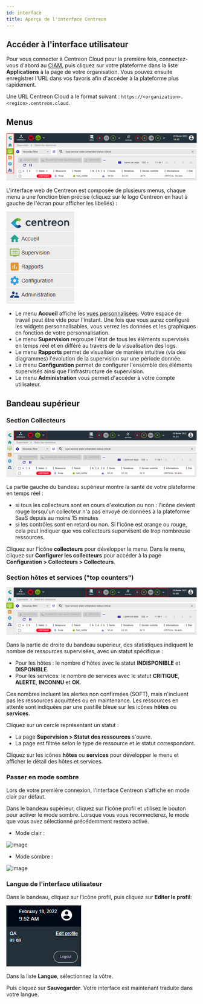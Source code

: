 ```yaml
---
id: interface
title: Aperçu de l'interface Centreon
---
```


## Accéder à l'interface utilisateur

Pour vous connecter à Centreon Cloud pour la première fois, connectez-vous d'abord au [CIAM](../ciam/ciam.md), puis cliquez sur votre plateforme dans la liste **Applications** à la page de votre organisation. Vous pouvez ensuite enregistrer l'URL dans vos favoris afin d'accéder à la plateforme plus rapidement.

Une URL Centreon Cloud a le format suivant : `https://<organization>.<region>.centreon.cloud`.

## Menus

![image](../assets/getting-started/menus.png)

L'interface web de Centreon est composée de plusieurs menus, chaque menu a une fonction bien précise (cliquez sur le logo Centreon en haut à gauche de l'écran pour afficher les libellés) :

![image](../assets/getting-started/amenu.png)

* Le menu **Accueil** affiche les [vues personnalisées](create-custom-view.md). Votre espace de travail peut être vide pour l'instant. Une fois que vous aurez configuré les widgets
  personnalisables, vous verrez les données et les graphiques en fonction de votre personnalisation.
* Le menu **Supervision** regroupe l'état de tous les éléments supervisés en temps réel et en différé au travers de la
  visualisation des logs.
* Le menu **Rapports** permet de visualiser de manière intuitive (via des diagrammes) l'évolution de la supervision sur
  une période donnée.
* Le menu **Configuration** permet de configurer l'ensemble des éléments supervisés ainsi que l'infrastructure de supervision.
* Le menu **Administration** vous permet d'accéder à votre compte utilisateur.

## Bandeau supérieur

### Section Collecteurs

![image](../assets/getting-started/banner_pollers.png)

La partie gauche du bandeau supérieur montre la santé de votre plateforme en temps réel :

* si tous les collecteurs sont en cours d'exécution ou non : l'icône devient rouge lorsqu'un collecteur n'a pas envoyé de données à la plateforme SaaS depuis au moins 15 minutes
* si les contrôles sont en retard ou non. Si l'icône est orange ou rouge, cela peut indiquer que vos collecteurs supervisent de trop nombreuse ressources.

Cliquez sur l'icône **collecteurs** pour développer le menu. Dans le menu, cliquez sur **Configurer les collecteurs** pour accéder à la page **Configuration > Collecteurs > Collecteurs**.

### Section hôtes et services ("top counters")

![image](../assets/getting-started/top_counters.png)

Dans la partie de droite du bandeau supérieur, des statistiques indiquent le nombre de ressources supervisées, avec un statut spécifique :

* Pour les hôtes : le nombre d'hôtes avec le statut **INDISPONIBLE** et **DISPONIBLE**.
* Pour les services: le nombre de services avec le statut **CRITIQUE**, **ALERTE**, **INCONNU** et **OK**.

Ces nombres incluent les alertes non confirmées (SOFT), mais n'incluent pas les ressources acquittées ou en maintenance. Les ressources en attente sont indiquées par une pastille bleue sur les icônes **hôtes** ou **services**.

Cliquez sur un cercle représentant un statut :

* La page **Supervision > Statut des ressources** s'ouvre.
* La page est filtrée selon le type de ressource et le statut correspondant.

Cliquez sur les icônes **hôtes** ou **services** pour développer le menu et afficher le détail des hôtes et services.

### Passer en mode sombre

Lors de votre première connexion, l'interface Centreon s'affiche en mode clair par défaut.

Dans le bandeau supérieur, cliquez sur l'icône profil et utilisez le bouton pour activer le mode sombre. Lorsque vous vous reconnecterez, le mode que vous avez sélectionné précédemment restera activé.

- Mode clair :

![image](../assets/getting-started/light_mode_switch.png)

- Mode sombre :

![image](../assets/getting-started/dark_mode_switch.png)

### Langue de l'interface utilisateur

Dans le bandeau, cliquez sur l'icône profil, puis cliquez sur **Editer le profil**:

![image](../assets/getting-started/change_language_1.png)

Dans la liste **Langue**, sélectionnez la vôtre.

Puis cliquez sur **Sauvegarder**. Votre interface est maintenant traduite dans votre
langue.
